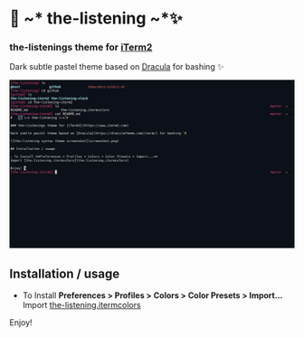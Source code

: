 #   🌌 \~* the-listening \~*✨

### the-listenings theme for [iTerm2](https://www.iterm2.com)

Dark subtle pastel theme based on [Dracula](https://draculatheme.com/iterm/) for bashing ✨

![the-listening syntax theme screenshot](screenshot.png)

## Installation / usage

- To Install **Preferences > Profiles > Colors > Color Presets > Import...** 
Import [the-listening.itermcolors](the-listening.itermcolors)

Enjoy! 